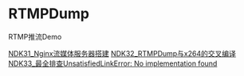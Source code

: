 # RTMPDump
RTMP推流Demo

[NDK31_Nginx流媒体服务器搭建](https://blog.csdn.net/baopengjian/article/details/109102250)
[NDK32_RTMPDump与x264的交叉编译](https://blog.csdn.net/baopengjian/article/details/108913128)
[NDK33_最全排查UnsatisfiedLinkError: No implementation found](https://blog.csdn.net/baopengjian/article/details/109021010)
